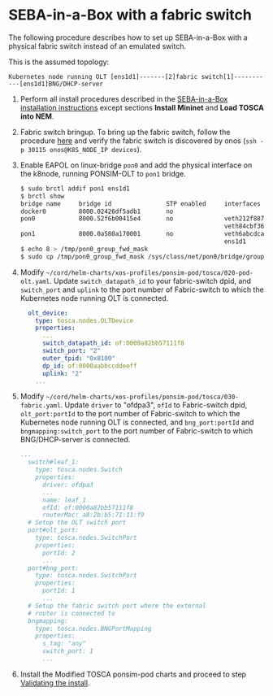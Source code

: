 # SEBA-in-a-Box with a fabric switch

The following procedure describes how to set up SEBA-in-a-Box with a physical fabric switch instead of an emulated switch.

This is the assumed topology:

```text
Kubernetes node running OLT [ens1d1]-------[2]fabric switch[1]-----------[ens1d1]BNG/DHCP-server
```

1. Perform all install procedures described in the [SEBA-in-a-Box installation instructions](siab.md) except sections **Install Mininet** and **Load TOSCA into NEM**.

1. Fabric switch bringup.  To bring up the fabric switch, follow the procedure [here](../../fabric-setup.md) and verify the fabric switch is discovered by onos (`ssh -p 30115 onos@K8S_NODE_IP devices`).

1. Enable EAPOL on linux-bridge `pon0` and add the physical interface on the k8node, running PONSIM-OLT to `pon1` bridge.

    ```bash
    $ sudo brctl addif pon1 ens1d1
    $ brctl show
    bridge name     bridge id               STP enabled     interfaces
    docker0         8000.02426df5adb1       no
    pon0            8000.52f6b00415e4       no              veth212f887a
                                                            veth84cbf365
    pon1            8000.0a580a170001       no              veth6abcdca3
                                                            ens1d1
    $ echo 8 > /tmp/pon0_group_fwd_mask
    $ sudo cp /tmp/pon0_group_fwd_mask /sys/class/net/pon0/bridge/group_fwd_mask
    ```

1. Modify `~/cord/helm-charts/xos-profiles/ponsim-pod/tosca/020-pod-olt.yaml`.  Update `switch_datapath_id` to your fabric-switch dpid, and `switch_port` and `uplink` to the port number of Fabric-switch to which the Kubernetes node running OLT is connected.
    ```yaml
      olt_device:
        type: tosca.nodes.OLTDevice
        properties:
          ...
          switch_datapath_id: of:0000a82bb57111f8
          switch_port: "2"
          outer_tpid: "0x8100"
          dp_id: of:0000aabbccddeeff
          uplink: "2"
        ...
    ```

1. Modify `~/cord/helm-charts/xos-profiles/ponsim-pod/tosca/030-fabric.yaml`.  Update `driver` to "ofdpa3", `ofId` to Fabric-switch dpid, `olt_port:portId` to the port number of Fabric-switch to which the Kubernetes node running OLT is connected, and `bng_port:portId` and `bngmapping:switch_port` to the port number of Fabric-switch to which BNG/DHCP-server is connected.
    ```yaml
    ...
      switch#leaf_1:
        type: tosca.nodes.Switch
        properties:
          driver: ofdpa3
          ...
          name: leaf_1
          ofId: of:0000a82bb57111f8
          routerMac: a8:2b:b5:71:11:f9
      # Setup the OLT switch port
      port#olt_port:
        type: tosca.nodes.SwitchPort
        properties:
          portId: 2
          ...
      port#bng_port:
        type: tosca.nodes.SwitchPort
        properties:
          portId: 1
          ...
      # Setup the fabric switch port where the external
      # router is connected to
      bngmapping:
        type: tosca.nodes.BNGPortMapping
        properties:
          s_tag: "any"
          switch_port: 1
          ...
    ```

1. Install the Modified TOSCA ponsim-pod charts and proceed to step [Validating the install](siab.md#validating-the-install).